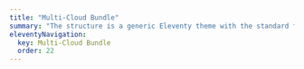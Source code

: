 ```yaml
---
title: "Multi-Cloud Bundle"
summary: "The structure is a generic Eleventy theme with the standard folder and file names."
eleventyNavigation:
  key: Multi-Cloud Bundle
  order: 22
---
```

